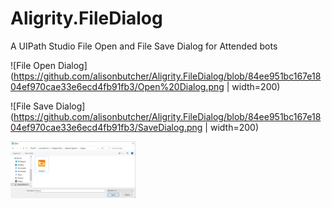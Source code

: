 # Aligrity.FileDialog
A UIPath Studio File Open and File Save Dialog for Attended bots

![File Open Dialog](https://github.com/alisonbutcher/Aligrity.FileDialog/blob/84ee951bc167e1804ef970cae33e6ecd4fb91fb3/Open%20Dialog.png | width=200)

![File Save Dialog](https://github.com/alisonbutcher/Aligrity.FileDialog/blob/84ee951bc167e1804ef970cae33e6ecd4fb91fb3/SaveDialog.png | width=200)

<img src="https://github.com/alisonbutcher/Aligrity.FileDialog/blob/84ee951bc167e1804ef970cae33e6ecd4fb91fb3/Open%20Dialog.png" width="200"/>
